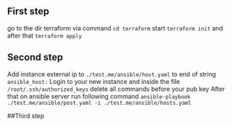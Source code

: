 ## First step
go to the dir terraform via command `cd terraform`
start `terraform init` and after that `terraform apply`

## Second step
Add instance external ip to `./test.me/ansible/host.yaml` to end of string `ansible_host:`
Login to your new instance and inside the file `/root/.ssh/authorized_keys` delete all commands before your pub key
After that on ansible server run following command `ansible-playbook ./test.me/ansible/post.yaml -i ./test.me/ansible/hosts.yaml` 

##Third step

